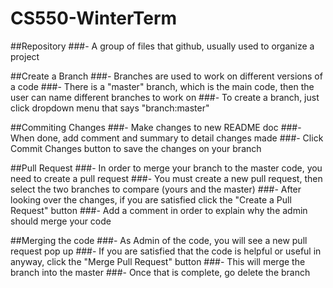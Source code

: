 # CS550-WinterTerm
##Repository
###- A group of files that github, usually used to organize a project

##Create a Branch
###- Branches are used to work on different versions of a code
###- There is a "master" branch, which is the main code, then the user can name different branches to work on
###- To create a branch, just click dropdown menu that says "branch:master"

##Commiting Changes
###- Make changes to new README doc
###- When done, add comment and summary to detail changes made
###- Click Commit Changes button to save the changes on your branch

##Pull Request
###- In order to merge your branch to the master code, you need to create a pull request
###- You must create a new pull request, then select the two branches to compare (yours and the master)
###- After looking over the changes, if you are satisfied click the "Create a Pull Request" button
###- Add a comment in order to explain why the admin should merge your code

##Merging the code
###- As Admin of the code, you will see a new pull request pop up
###- If you are satisfied that the code is helpful or useful in anyway, click the "Merge Pull Request" button
###- This will merge the branch into the master
###- Once that is complete, go delete the branch